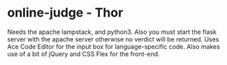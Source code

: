 # online-judge - Thor

Needs the apache lampstack, and python3. Also you must start the flask server with the apache server otherwise no verdict will be returned. Uses Ace Code Editor for the input box for language-specific code. Also makes use of a bit of jQuery and CSS Flex for the front-end.
